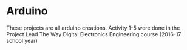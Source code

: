 # Arduino
These projects are all arduino creations. Activity 1-5 were done in the Project Lead The Way Digital Electronics Engineering course (2016-17 school year)
